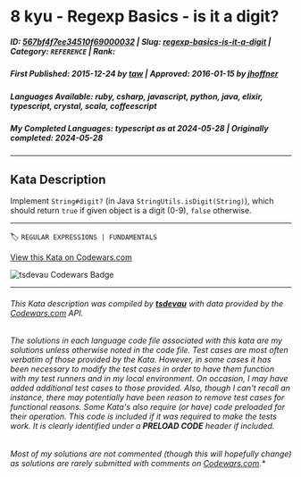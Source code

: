# 8 kyu - Regexp Basics - is it a digit?

##### **ID**: [567bf4f7ee34510f69000032](https://www.codewars.com/kata/567bf4f7ee34510f69000032) | **Slug**: [regexp-basics-is-it-a-digit](https://www.codewars.com/kata/567bf4f7ee34510f69000032) | **Category**: `REFERENCE` | **Rank**: <span style="color:white">8 kyu</span>

##### **First Published**: 2015-12-24 ***by*** [taw](https://www.codewars.com/users/taw) | **Approved**: 2016-01-15 ***by*** [jhoffner](https://www.codewars.com/users/jhoffner)

##### **Languages Available**: ruby, csharp, javascript, python, java, elixir, typescript, crystal, scala, coffeescript

##### **My Completed Languages**: typescript ***as at*** 2024-05-28 | **Originally completed**: 2024-05-28

---

## Kata Description


Implement `String#digit?` (in Java `StringUtils.isDigit(String)`), which should return `true` if given object is a digit (0-9), `false` otherwise.

---


🏷 `REGULAR EXPRESSIONS | FUNDAMENTALS`


[View this Kata on Codewars.com](https://www.codewars.com/kata/567bf4f7ee34510f69000032)

![](https://www.codewars.com/users/jdold07/badges/large "tsdevau Codewars Badge")

---

###### *This Kata description was compiled by [**tsdevau**](https://tsdev.au) with data provided by the [Codewars.com](https://www.codewars.com) API.*

###### *The solutions in each language code file associated with this kata are my solutions unless otherwise noted in the code file.  Test cases are most often verbatim of those provided by the Kata.  However, in some cases it has been necessary to modify the test cases in order to have them function with my test runners and in my local environment.  On occasion, I may have added additional test cases to those provided.  Also, though I can't recall an instance, there may potentially have been reason to remove test cases for functional reasons.  Some Kata's also require (*or have*) code preloaded for their operation.  This code is included if it was required to make the tests work.  It is clearly identified under a **PRELOAD CODE** header if included.*

###### Most of my solutions are not commented (*though this will hopefully change*) as solutions are rarely submitted with comments on [Codewars.com](https://www.codewars.com).*
